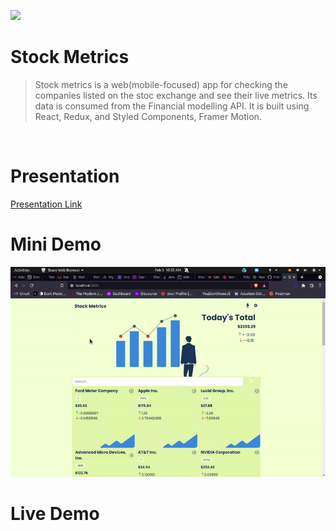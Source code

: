 ![](https://img.shields.io/badge/stock_metrics-green)

# Stock Metrics

> Stock metrics is a web(mobile-focused) app for checking the companies listed on the stoc exchange and see their live metrics. Its data is consumed from the Financial modelling API. It is built using React, Redux, and Styled Components, Framer Motion. 
> 

<br/>

# Presentation
[Presentation Link](https://www.loom.com/share/826b3bcf225b438c9cc1651e917ce8e7)
# Mini Demo 

![](./src/images/demo.gif)

# Live Demo
